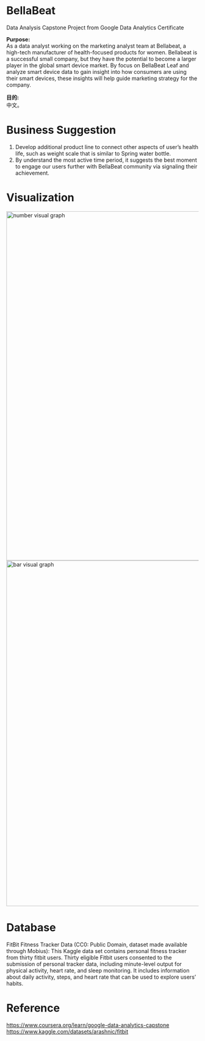 # BellaBeat
Data Analysis Capstone Project from Google Data Analytics Certificate

**Purpose:**</br>
As a data analyst working on the marketing analyst team at Bellabeat, a high-tech manufacturer of health-focused products for women. Bellabeat is a successful small company, but they have the potential to become a larger player in the global smart device market.  By focus on BellaBeat Leaf and analyze smart device data to gain insight into how consumers are using their smart devices, these insights will help guide marketing strategy for the company.</br>

**目的:**</br>
中文。<br/>

# Business Suggestion
1. Develop additional product line to connect other aspects of user’s health life, such as weight scale that is similar to Spring water bottle.</br>
2. By understand the most active time period,  it suggests the best moment to engage our users further with BellaBeat community via signaling their achievement.</br>


# Visualization
<img width="915" alt="number visual graph" src="https://user-images.githubusercontent.com/63726744/188815597-345e0578-bd64-46de-a62e-ed0c6a5c9d06.png">
<img width="906" alt="bar visual graph" src="https://user-images.githubusercontent.com/63726744/188815771-41074dc6-afbc-4ec3-b427-0ea2ffecc2fc.png">

# Database
FitBit Fitness Tracker Data (CC0: Public Domain, dataset made available through Mobius): This Kaggle data set
contains personal fitness tracker from thirty fitbit users. Thirty eligible Fitbit users consented to the submission of
personal tracker data, including minute-level output for physical activity, heart rate, and sleep monitoring. It includes
information about daily activity, steps, and heart rate that can be used to explore users’ habits.

# Reference
https://www.coursera.org/learn/google-data-analytics-capstone </br>
https://www.kaggle.com/datasets/arashnic/fitbit </br>
